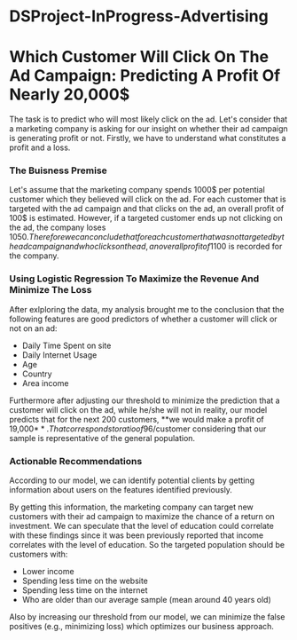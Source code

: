 # DSProject-InProgress-Advertising



# Which Customer Will Click On The Ad Campaign: Predicting A Profit Of Nearly 20,000$

The task is to predict who will most likely click on the ad. Let's consider that a marketing company is asking for our insight on whether their ad campaign is generating profit or not. Firstly, we have to understand what constitutes a profit and a loss.

### The Buisness Premise
Let's assume that the marketing company spends 1000$ per potential customer which they believed will click on the ad. For each customer that is targeted with the ad campaign and that clicks on the ad, an overall profit of 100$ is estimated. However, if a targeted customer ends up not clicking on the ad, the company loses 1050$. Therefore we can conclude that for each customer that was not targeted by the ad campaign and who clicks on the ad, an overall profit of 1100$ is recorded for the company. 

### Using Logistic Regression To Maximize the Revenue And Minimize The Loss
After exlploring the data, my analysis brought me to the conclusion that the following features are good predictors of whether a customer will click or not on an ad:
- Daily Time Spent on site
- Daily Internet Usage
- Age
- Country
- Area income

Furthermore after adjusting our threshold to minimize the prediction that a customer will click on the ad, while he/she will not in reality, our model predicts that for the next 200 customers, **we would make a profit of 19,000$**. That corresponds to  ratio of 96$/customer considering that our sample is representative of the general population.

### Actionable Recommendations
According to our model, we can identify potential clients by getting information about users on the features identified previously.

By getting this information, the marketing company can target new customers with their ad campaign to maximize the chance of a return on investment. We can speculate that the level of education could correlate with these findings since it was been previously reported that income correlates with the level of education. So the targeted population should be customers with:

- Lower income
- Spending less time on the website
- Spending less time on the internet
- Who are older than our average sample (mean around 40 years old)

Also by increasing our threshold from our model, we can minimize the false positives (e.g., minimizing loss) which optimizes our business approach.
